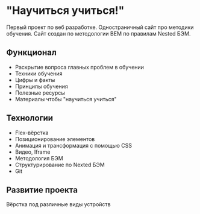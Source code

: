 #  "Научиться учиться!"

 Первый проект по веб разработке. Одностраничный сайт про методики обучения. Сайт создан по методологии BEM по правилам Nested БЭМ.

## Функционал

* Раскрытие вопроса главных проблем в обучении
* Техники обучения
* Цифры и факты
* Принципы обучения
* Полезные ресурсы
* Материалы чтобы "научиться учиться"

## Технологии

* Flex-вёрстка
* Позиционирование элементов
* Анимация и трансформация с помощью CSS
* Видео, Iframe
* Методология БЭМ
* Структурирование по Nexted БЭМ
* Git

## Развитие проекта

Вёрстка под различные виды устройств
